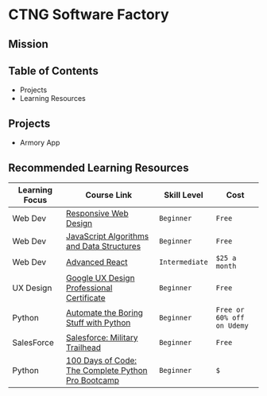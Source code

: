 # CTNG Software Factory

## Mission 

## Table of Contents

- Projects
- Learning Resources


## Projects

- Armory App

## Recommended Learning Resources  

Learning Focus | Course Link | Skill Level | Cost 
--- | --- | --- | ---
Web Dev |[Responsive Web Design](https://www.freecodecamp.org/learn/2022/responsive-web-design/) | `Beginner` | `Free`
Web Dev |[JavaScript Algorithms and Data Structures](https://www.freecodecamp.org/learn/javascript-algorithms-and-data-structures-v8/) | `Beginner` | `Free`
Web Dev | [Advanced React](https://scrimba.com/learn/react) | `Intermediate` | `$25 a month`
UX Design | [Google UX Design Professional Certificate](https://www.coursera.org/professional-certificates/google-ux-design?) | `Beginner` | `Free`
Python | [Automate the Boring Stuff with Python](https://automatetheboringstuff.com/) | `Beginner` | `Free or 60% off on Udemy`
SalesForce | [Salesforce: Military Trailhead ](https://veterans.my.site.com/s/) | `Beginner` | `Free`
Python | [100 Days of Code: The Complete Python Pro Bootcamp](https://www.udemy.com/course/100-days-of-code/?couponCode=ST15MT31224) | `Beginner` | `$`




